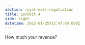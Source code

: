 ```yaml
---
section: royal-mail-negotiation
title: Lockbit 4
side: right
datetime: 2023-01-25T13:47:00.000Z
---
```

How much your revenue?
